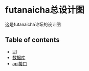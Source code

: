 # futanaicha总设计图
这是futanaicha论坛的设计图

## Table of contents
+ [UI]()
+ [数据库](/docs/database.md)
+ [api接口](/docs/api.md)
